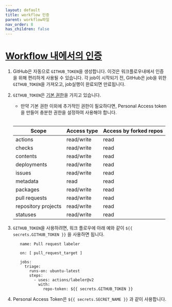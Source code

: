 ```yaml
---
layout: default
title: workflow 인증
parent: workflow파일
nav_order: 8
has_children: false
---
```




# [Workflow 내에서의 인증](https://docs.github.com/en/enterprise-server@3.1/actions/reference/authentication-in-a-workflow)

1. GitHub은 자동으로 `GITHUB_TOKEN`을 생성합니다. 이것은 워크플로우내에서 인증을 위해 편리하게 사용될 수 있습니다. 각 job이 시작되기 전, GitHub은 job을 위한 `GITHUB_TOKEN`을 가져오고, job실행이 완료되면 만료됩니다.

2. `GITHUB_TOKEN`은 [기본 권한](https://docs.github.com/en/enterprise-server@3.1/actions/reference/authentication-in-a-workflow#permissions-for-the-github_token)을 가지고 있습니다.
   - 만약 기본 권한 이외에 추가적인 권한이 필요하다면, Personal Access token을 만들어 충분한 권한을 설정하여 사용해야 합니다.  
   
   <br/>
   
   Scope	| Access type	| Access by forked repos
   --|--|--
   actions | read/write |	read
   checks |	read/write |	read
   contents | read/write	| read
   deployments | read/write |	read
   issues |	read/write	| read
   metadata | read	| read
   packages	| read/write	| read
   pull requests	| read/write	| read
   repository projects	| read/write	| read
   statuses |	read/write	| read

3. `GITHUB_TOKEN`을 사용하려면, 워크 플로우에 아래 예와 같이 `${{ secrets.GITHUB_TOKEN }}` 을 사용하면 됩니다. 

   ```
      name: Pull request labeler

      on: [ pull_request_target ]

      jobs:
        triage:
          runs-on: ubuntu-latest
          steps:
            - uses: actions/labeler@v2
              with:
                repo-token: ${{ secrets.GITHUB_TOKEN }}
    ```
    
 4. Personal Access Token은 `${{ secrets.SECRET_NAME }}` 과 같이 사용합니다. 
